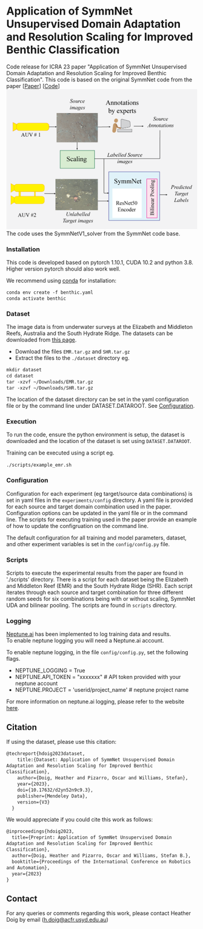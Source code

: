 # Application of SymmNet Unsupervised Domain Adaptation and Resolution Scaling for Improved Benthic Classification
Code release for ICRA 23 paper "Application of SymmNet Unsupervised Domain Adaptation and Resolution Scaling for Improved Benthic Classification".  This code is based on the original SymmNet code from the paper  [[Paper](https://zpascal.net/cvpr2019/Zhang_Domain-Symmetric_Networks_for_Adversarial_Domain_Adaptation_CVPR_2019_paper.pdf)] [[Code](https://github.com/Gorilla-Lab-SCUT/MultiClassDA)]
![Pipeline for improved benthic classification](pipeline.png)
The code uses the SymmNetV1_solver from the SymmNet code base.

### Installation

This code is developed based on pytorch 1.10.1, CUDA 10.2 and python 3.8. Higher version pytorch should also work well.

We recommend using [conda](https://www.anaconda.com/distribution/) for installation:

```
conda env create -f benthic.yaml
conda activate benthic
```


### Dataset
The image data is from underwater surveys at the Elizabeth and Middleton Reefs, Australia and the South Hydrate Ridge.  The datasets can be downloaded from [this page](https://data.mendeley.com/datasets/d2yn52n9c9).

- Download the files `EMR.tar.gz` and `SHR.tar.gz`
- Extract the files to the `./dataset` directory eg.

```
mkdir dataset
cd dataset
tar -xzvf ~/Downloads/EMR.tar.gz
tar -xzvf ~/Downloads/SHR.tar.gz
```

The location of the dataset directory can be set in the yaml configuration file or by the command line under DATASET.DATAROOT.  See [Configuration](configuration).

### Execution
To run the code, ensure the python environment is setup, the dataset is downloaded and the location of the dataset is set using `DATASET.DATAROOT`.

Training can be executed using a script eg.

`./scripts/example_emr.sh`

### Configuration
Configuration for each experiment (eg target/source data combinations) is set in yaml files in the `experiments/config` directory.  A yaml file is provided for each source and target domain combination used in the paper.  Configuration options can be updated in the yaml file or in the command line.  The scripts for executing training used in the paper provide an example of how to update the configruation on the command line.

The default configuration for all training and model parameters, dataset, and other experiment variables is set in the `config/config.py` file.  

### Scripts
Scripts to execute the experimental results from the paper are found in './scripts' directory.  There is a script for each dataset being the Elizabeth and Middleton Reef (EMR) and the South Hydrate Ridge (SHR).  Each script iterates through each source and target combination for three different random seeds for six combinations being with or without scaling, SymmNet UDA and bilinear pooling.  The scripts are found in `scripts` directory.
### Logging
[Neptune.ai](https://neptune.ai/) has been implemented to log training data and results.  
  To enable neptune logging you will need a Neptune.ai account.  

To enable neptune logging, in the file `config/config.py`, set the following flags.
- NEPTUNE_LOGGING = True
- NEPTUNE.API_TOKEN = "xxxxxxx" # API token provided with your neptune account
- NEPTUNE.PROJECT = 'userid/project_name' # neptune project name

For more information on neptune.ai logging, please refer to the website [here](https://neptune.ai/).

## Citation
If using the dataset, please use this citation:

    @techreport{hdoig2023dataset,
        title:{Dataset: Application of SymmNet Unsupervised Domain Adaptation and Resolution Scaling for Improved Benthic Classification},
        author={Doig, Heather and Pizarro, Oscar and Williams, Stefan},
        year={2023},
        doi={10.17632/d2yn52n9c9.3},
        publisher={Mendeley Data},
        version={V3}
      }

We would appreciate if you could cite this work as follows:

    @inproceedings{hdoig2023,
      title={Preprint: Application of SymmNet Unsupervised Domain Adaptation and Resolution Scaling for Improved Benthic Classification},
      author={Doig, Heather and Pizarro, Oscar and Williams, Stefan B.},
      booktitle={Proceedings of the International Conference on Robotics and Automation},
      year={2023}
    }



## Contact
For any queries or comments regarding this work, please contact Heather Doig by email (h.doig@acfr.usyd.edu.au)

